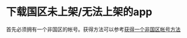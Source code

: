 # 下载国区未上架/无法上架的app
首先必须拥有一个非国区的帐号。获得方法可以参考[获得一个非国区帐号方法](https://minimouse0.github.io/48stutorials/AppleID/#/get_not_chinese_mainland_account)